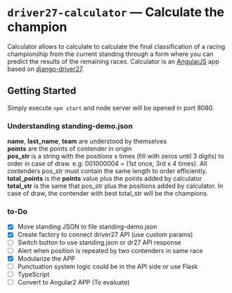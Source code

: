 # `driver27-calculator` — Calculate the champion

Calculator allows to calculate to calculate the final classification of a racing championship from the current standing 
through a form where you can predict the results of the remaining races. Calculator is an [AngularJS] app based on
[django-driver27].

## Getting Started

Simply execute `npm start` and node server will be opened in port 8080.

### Understanding standing-demo.json

**name**, **last_name**, **team** are understood by themselves  
**points** are the points of contender in origin  
**pos_str** is a string with the positions x times (fill with zeros until 3 digits) to order in case of draw. 
e.g: 001000004 = (1st once, 3rd x 4 times). All contenders pos_str must contain the same length to order efficiently.  
**total_points** is the **points** value plus the points added by calculator  
**total_str** is the same that pos_str plus the positions added by calculator. In case of draw, the contender with best
total_str will be the champions.

### to-Do

- [x] Move standing JSON to file standing-demo.json
- [x] Create factory to connect driver27 API (use custom params)
- [ ] Switch button to use standing.json or dr27 API response
- [ ] Alert when position is repeated by two contenders in same race
- [x] Modularize the APP
- [ ] Punctuation system logic could be in the API side or use Flask
- [ ] TypeScript
- [ ] Convert to Angular2 APP (To evaluate)

[angularjs]: https://angularjs.org/
[django-driver27]: https://github.com/SRJ9/django-driver27